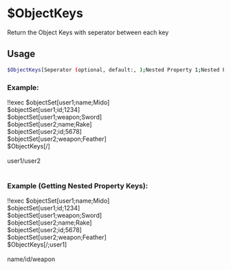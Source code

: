 # $ObjectKeys

Return the Object Keys with seperator between each key

## Usage

```bash
$ObjectKeys[Seperator (optional, default:, );Nested Property 1;Nested Property 2;...]
```

### Example:
<discord-messages>
          <discord-message :bot="false" role-color="#ffcc9a" author="Member">
        !!exec $objectSet[user1;name;Mido]<br>$objectSet[user1;id;1234]<br>$objectSet[user1;weapon;Sword]<br>$objectSet[user2;name;Rake]<br>$objectSet[user2;id;5678]<br>$objectSet[user2;weapon;Feather]<br>$ObjectKeys[/]<br><br>
          </discord-message>
          <discord-message :bot="true" role-color="#0099ff" author="Custom Command" avatar="https://media.discordapp.net/avatars/725721249652670555/781224f90c3b841ba5b40678e032f74a.webp">
        user1/user2<br><br>
        </discord-message>
</discord-messages>

### Example (Getting Nested Property Keys):
<discord-messages>
          <discord-message :bot="false" role-color="#ffcc9a" author="Member">
        !!exec $objectSet[user1;name;Mido]<br>$objectSet[user1;id;1234]<br>$objectSet[user1;weapon;Sword]<br>$objectSet[user2;name;Rake]<br>$objectSet[user2;id;5678]<br>$objectSet[user2;weapon;Feather]<br>$ObjectKeys[/;user1]<br><br>
          </discord-message>
          <discord-message :bot="true" role-color="#0099ff" author="Custom Command" avatar="https://media.discordapp.net/avatars/725721249652670555/781224f90c3b841ba5b40678e032f74a.webp">
        name/id/weapon
        </discord-message>
</discord-messages>
